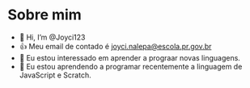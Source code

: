 # Sobre mim
- 👋 Hi, I’m @Joyci123
- :+1: Meu email de contado é joyci.nalepa@escola.pr.gov.br
- 👀 Eu estou interessado em aprender a prograar novas linguagens.
- 🌱 Eu estou aprendendo a programar recentemente a linguagem de JavaScript e Scratch.



